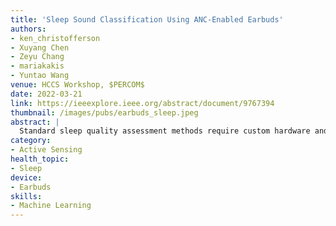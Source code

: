 ```yaml
---
title: 'Sleep Sound Classification Using ANC-Enabled Earbuds'
authors: 
- ken_christofferson
- Xuyang Chen
- Zeyu Chang
- mariakakis
- Yuntao Wang
venue: HCCS Workshop, $PERCOM$
date: 2022-03-21
link: https://ieeexplore.ieee.org/abstract/document/9767394
thumbnail: /images/pubs/earbuds_sleep.jpeg
abstract: |
  Standard sleep quality assessment methods require custom hardware and professional observation, limiting the diagnosis of sleep disorders to specialized sleep clinics. In this work, we leverage the internal and external microphones present in active noise-cancelling earbuds to distinguish sounds associated with poor or disordered sleep, thereby enabling athome continuous sleep sound monitoring. The sleep sounds our system is able to recognize include, but are not limited to, snoring, teeth grinding, and restless movement. We analyze the resulting dual-channel audio using a lightweight deep learning model built around a variation of the temporal shift module that has been optimized for audio. The model was designed to have a low memory and computational footprint, making it suitable to be run on a smartphone or the earbuds themselves. We evaluate our approach on a dataset of 8 sound categories generated from 20 participants. We achieve a classification accuracy of 91.0% and an F1-score of 0.845.
category:
- Active Sensing
health_topic:
- Sleep
device:
- Earbuds
skills:
- Machine Learning
---
```


